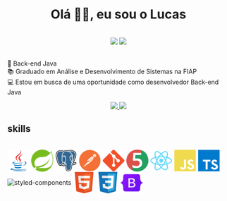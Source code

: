 

<h1 align="center">Olá 👋🏻, eu sou o Lucas</h1>

<br>

<div align="center">
  <a href="https://www.linkedin.com/in/lucas-rodrigues-perfil/" target="_blank"><img src="https://img.shields.io/badge/-LinkedIn-%230077B5?style=for-the-badge&logo=linkedin&logoColor=white" target="_blank"></a>
  <a href = "mailto:lucascontatodev@gmail.com"><img src="https://img.shields.io/badge/-Gmail-%23333?style=for-the-badge&logo=gmail&logoColor=white" target="_blank"></a>
</div>     
  
  <br />
  
🚀 Back-end Java  
📚 Graduado em Análise e Desenvolvimento de Sistemas na FIAP  
💻 Estou em busca de uma oportunidade como desenvolvedor Back-end Java  

<div align="center">
  <a href="https://github.com/rodrigues14">
     <img height="160em" src="https://github-readme-stats.vercel.app/api?username=rodrigues14&count_private=true&include_all_commits=true&show_icons=true&theme=tokyonight&hide_border=false&show_owner=true"/>
     <img height="160em" src="https://github-readme-stats.vercel.app/api/top-langs/?username=rodrigues14&theme=tokyonight&hide_border=false&&layout=compact"/> 
  </a>
</div>

<h2>skills</h2>

<div style="display: inline_block"><br>
  <img align="center" alt="java" height="50" src="https://raw.githubusercontent.com/devicons/devicon/master/icons/java/java-original.svg">
  <img align="center" alt="spring" height="50" src="https://raw.githubusercontent.com/devicons/devicon/master/icons/spring/spring-original.svg">
  <img align="center" alt="postgresql" height="50" src="https://raw.githubusercontent.com/devicons/devicon/master/icons/postgresql/postgresql-original.svg">
  <img align="center" alt="postman" height="50" src="https://raw.githubusercontent.com/devicons/devicon/master/icons/postman/postman-original.svg">
  <img align="center" alt="GIT" height="50" src="https://raw.githubusercontent.com/devicons/devicon/master/icons/git/git-original.svg">
  <img align="center" alt="junit" height="50" src="https://raw.githubusercontent.com/devicons/devicon/master/icons/JUnit/JUnit-original.svg">
  
  
  <img align="center" alt="react" height="50" src="https://raw.githubusercontent.com/devicons/devicon/master/icons/react/react-original.svg">
  <img align="center" alt="Js" height="50" src="https://raw.githubusercontent.com/devicons/devicon/master/icons/javascript/javascript-plain.svg">
  <img align="center" alt="TS" height="50" src="https://raw.githubusercontent.com/devicons/devicon/master/icons/typescript/typescript-plain.svg">
  <img align="center" alt="styled-components" height="50" src="https://raw.githubusercontent.com/styled-components/brand/master/styled-components.png" /> 
  <img align="center" alt="HTML" height="50" src="https://raw.githubusercontent.com/devicons/devicon/master/icons/html5/html5-original.svg">
  <img align="center" alt="CSS" height="50" src="https://raw.githubusercontent.com/devicons/devicon/master/icons/css3/css3-original.svg">
  <img align="center" alt="bootstrap" height="50" src="https://raw.githubusercontent.com/devicons/devicon/master/icons/bootstrap/bootstrap-original.svg">
  
</div>
